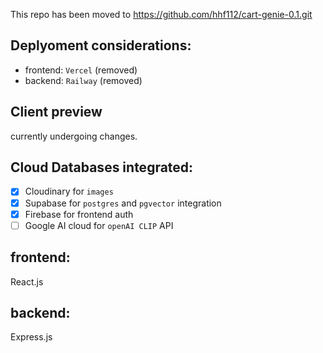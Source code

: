 This repo has been moved to https://github.com/hhf112/cart-genie-0.1.git

## Deplyoment considerations: 
- frontend: `Vercel` (removed)
- backend: `Railway` (removed)

## Client preview
currently undergoing changes.

## Cloud Databases integrated: 
- [x] Cloudinary for `images`
- [x] Supabase for `postgres` and `pgvector` integration 
- [x] Firebase for frontend auth
- [ ] Google AI cloud for `openAI CLIP` API

## frontend:
React.js

## backend: 
Express.js

